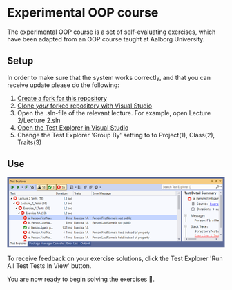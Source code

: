 # Experimental OOP course 
The experimental OOP course is a set of self-evaluating exercises, which have been adapted from an OOP course taught at Aalborg University.

## Setup
In order to make sure that the system works correctly, and that you can receive update please do the following: 
1. [Create a fork for this repository](https://docs.github.com/en/github/getting-started-with-github/fork-a-repo)
2. [Clone *your* forked repository with Visual Studio](https://docs.microsoft.com/en-us/visualstudio/get-started/tutorial-open-project-from-repo-visual-studio-2019) 
3. Open the .sln-file of the relevant lecture. For example, open Lecture 2/Lecture 2.sln
4. [Open the Test Explorer in Visual Studio](https://docs.microsoft.com/en-us/visualstudio/test/run-unit-tests-with-test-explorer?view=vs-2019)
5. Change the Test Explorer 'Group By' setting to to Project(1), Class(2), Traits(3)  

## Use 
![layout of tests](./Assets/test-layout.png)

To receive feedback on your exercise solutions, click the Test Explorer 'Run All Test Tests In View' button.

You are now ready to begin solving the exercises 🎉. 
